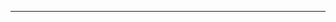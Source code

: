 <!--
CO_OP_TRANSLATOR_METADATA:
{
  "original_hash": "124ad36cfe96f74038811b6e2bb93e9d",
  "translation_date": "2025-08-26T13:26:34+00:00",
  "source_file": "19-slm/README.md",
  "language_code": "lt"
}
-->



---

